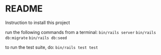# README

Instruction to install this project

run the following commands from a terminal:
`bin/rails server`
`bin/rails db:migrate`
`bin/rails db:seed`

to run the test suite, do:
`bin/rails test test`